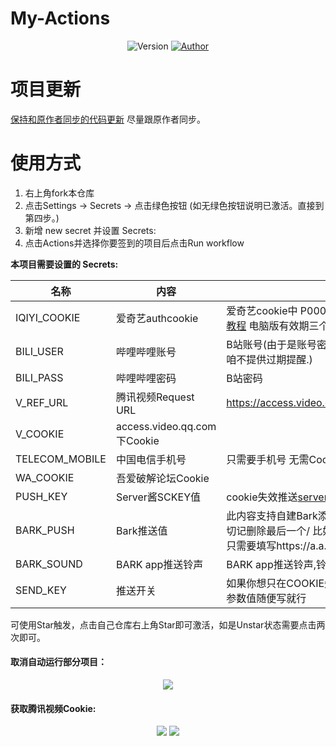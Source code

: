 # My-Actions

<p align="center">
    <img alt="Version" src="https://img.shields.io/badge/release-0.0.1-blue"/>
    <a href="https://github.com/BlueSkyClouds">
        <img alt="Author" src="https://img.shields.io/badge/author-BlueSkyClouds-blueviolet"/>
    </a>
</p>


# 项目更新
[保持和原作者同步的代码更新](https://blog.blueskyclouds.com/jsfx/58.html)  尽量跟原作者同步。
# 使用方式
1. 右上角fork本仓库
2. 点击Settings -> Secrets -> 点击绿色按钮 (如无绿色按钮说明已激活。直接到第四步。)
3. 新增 new secret 并设置 Secrets:
4. 点击Actions并选择你要签到的项目后点击Run workflow

**本项目需要设置的 Secrets:**

| 名称     | 内容           |   说明|
| -------- | ------------- |   ----- |
| IQIYI_COOKIE |爱奇艺authcookie|爱奇艺cookie中 P00001的值 详情[文字教程](https://www.bilibili.com/read/cv7437179) [视频教程](https://www.bilibili.com/video/BV1B541157DE) 电脑版有效期三个月
| BILI_USER |哔哩哔哩账号|B站账号(由于是账号密码登录,不存在Cookie过期,咱不提供过期提醒.)|
| BILI_PASS |哔哩哔哩密码|B站密码|
| V_REF_URL |腾讯视频Request URL|https://access.video.qq.com/user/auth_refresh|
| V_COOKIE |access.video.qq.com下Cookie||
| TELECOM_MOBILE |中国电信手机号|只需要手机号 无需Cookie|
| WA_COOKIE | 吾爱破解论坛Cookie||
| PUSH_KEY | Server酱SCKEY值 | cookie失效推送[server酱的微信通知](http://sc.ftqq.com/3.version) |
| BARK_PUSH | Bark推送值 | 此内容支持自建Bark添加整个链接即可(自建链接切记删除最后一个/  比如你的是https://a.a.com/ 只需要填写https://a.a.com即可)|
| BARK_SOUND | BARK app推送铃声|BARK app推送铃声,铃声列表去APP查看复制填写|
| SEND_KEY | 推送开关|如果你想只在COOKIE失效时提醒,就加一个这个,参数值随便写就行|

可使用Star触发，点击自己仓库右上角Star即可激活，如是Unstar状态需要点击两次即可。

#### 取消自动运行部分项目：
<p align="center">
    <img src="https://cdn.jsdelivr.net/gh/BlueskyClouds/BlueskyClouds.github.io/2020/10/19/img/2020-10-19.jpg">
</p>

#### 获取腾讯视频Cookie:
<p align="center">
    <img src="https://cdn.jsdelivr.net/gh/BlueskyClouds/BlueskyClouds.github.io/2020/10/19/img/V_video-1.jpg">
    <img src="https://cdn.jsdelivr.net/gh/BlueskyClouds/BlueskyClouds.github.io/2020/10/19/img/V_video-2.jpg">
</p>

